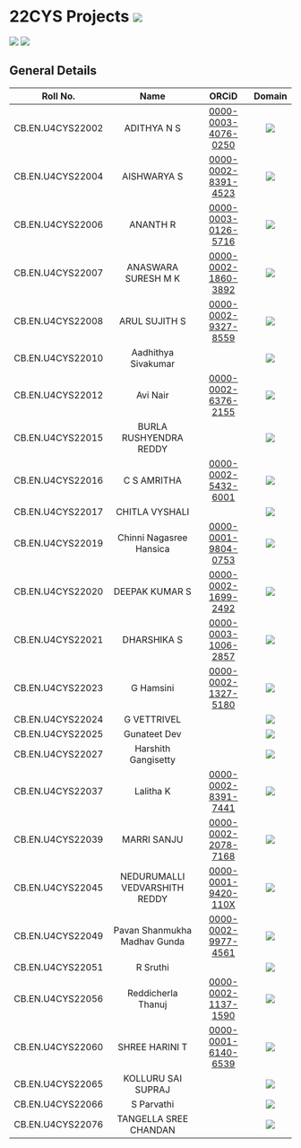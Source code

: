 # 22CYS Projects ![](https://img.shields.io/badge/-Live-green)

![](https://img.shields.io/badge/UG-22CYS-purple) ![](https://img.shields.io/badge/Focus-TBD-blue)

## General Details 

| Roll No. | Name | ORCiD | Domain |
|:--------:|:----:|:-----:|:------:|
| CB.EN.U4CYS22002 | ADITHYA N S | [0000-0003-4076-0250](https://orcid.org/0000-0003-4076-0250) | ![](https://img.shields.io/badge/-TBD-blue) |
| CB.EN.U4CYS22004 | AISHWARYA S | [0000-0002-8391-4523](https://orcid.org/0000-0002-8391-4523) | ![](https://img.shields.io/badge/-TBD-blue) |
| CB.EN.U4CYS22006 | ANANTH R | [0000-0003-0126-5716](https://orcid.org/0000-0003-0126-5716) | ![](https://img.shields.io/badge/-TBD-blue) |
| CB.EN.U4CYS22007 | ANASWARA SURESH M K | [0000-0002-1860-3892](https://orcid.org/0000-0002-1860-3892) | ![](https://img.shields.io/badge/-TBD-blue) |
| CB.EN.U4CYS22008 | ARUL SUJITH S | [0000-0002-9327-8559](https://orcid.org/0000-0002-9327-8559) | ![](https://img.shields.io/badge/-TBD-blue) |
| CB.EN.U4CYS22010 | Aadhithya Sivakumar | [](https://orcid.org/) | ![](https://img.shields.io/badge/-TBD-blue) |
| CB.EN.U4CYS22012 | Avi Nair | [0000-0002-6376-2155](https://orcid.org/0000-0002-6376-2155) | ![](https://img.shields.io/badge/-TBD-blue) |
| CB.EN.U4CYS22015 | BURLA RUSHYENDRA REDDY | [](https://orcid.org/) | ![](https://img.shields.io/badge/-TBD-blue) |
| CB.EN.U4CYS22016 | C S AMRITHA | [0000-0002-5432-6001](https://orcid.org/0000-0002-5432-6001) | ![](https://img.shields.io/badge/-TBD-blue) |
| CB.EN.U4CYS22017 | CHITLA VYSHALI | [](https://orcid.org/) | ![](https://img.shields.io/badge/-TBD-blue) |
| CB.EN.U4CYS22019 | Chinni Nagasree Hansica| [0000-0001-9804-0753](https://orcid.org/0000-0001-9804-0753) | ![](https://img.shields.io/badge/-TBD-blue) |
| CB.EN.U4CYS22020 | DEEPAK KUMAR S | [0000-0002-1699-2492](https://orcid.org/0000-0002-1699-2492) | ![](https://img.shields.io/badge/-TBD-blue) |
| CB.EN.U4CYS22021 | DHARSHIKA S | [0000-0003-1006-2857](https://orcid.org/0000-0003-1006-2857) | ![](https://img.shields.io/badge/-TBD-blue) |
| CB.EN.U4CYS22023 | G Hamsini | [0000-0002-1327-5180](https://orcid.org/0000-0002-1327-5180) | ![](https://img.shields.io/badge/-TBD-blue) |
| CB.EN.U4CYS22024 | G VETTRIVEL | [](https://orcid.org/) | ![](https://img.shields.io/badge/-TBD-blue) |
| CB.EN.U4CYS22025 | Gunateet Dev | [](https://orcid.org/) | ![](https://img.shields.io/badge/-TBD-blue) |
| CB.EN.U4CYS22027 | Harshith Gangisetty | [](https://orcid.org/) | ![](https://img.shields.io/badge/-TBD-blue) |
| CB.EN.U4CYS22037 | Lalitha K | [0000-0002-8391-7441](https://orcid.org/0000-0002-8391-7441) | ![](https://img.shields.io/badge/-TBD-blue) |
| CB.EN.U4CYS22039 | MARRI SANJU | [0000-0002-2078-7168](https://orcid.org/0000-0002-2078-7168) | ![](https://img.shields.io/badge/-TBD-blue) |
| CB.EN.U4CYS22045 | NEDURUMALLI VEDVARSHITH REDDY | [0000-0001-9420-110X](https://orcid.org/0000-0001-9420-110X) | ![](https://img.shields.io/badge/-TBD-blue) |
| CB.EN.U4CYS22049 | Pavan Shanmukha Madhav Gunda | [0000-0002-9977-4561](https://orcid.org/0000-0002-9977-4561) | ![](https://img.shields.io/badge/-TBD-blue) |
| CB.EN.U4CYS22051 | R Sruthi | [](https://orcid.org/) | ![](https://img.shields.io/badge/-TBD-blue) |
| CB.EN.U4CYS22056 | Reddicherla Thanuj | [0000-0002-1137-1590](https://orcid.org/0000-0002-1137-1590) | ![](https://img.shields.io/badge/-TBD-blue) |
| CB.EN.U4CYS22060 | SHREE HARINI T | [0000-0001-6140-6539](https://orcid.org/0000-0001-6140-6539) | ![](https://img.shields.io/badge/-TBD-blue) |
| CB.EN.U4CYS22065 | KOLLURU SAI SUPRAJ | [](https://orcid.org/) | ![](https://img.shields.io/badge/-TBD-blue) |
| CB.EN.U4CYS22066 | S Parvathi | [](https://orcid.org/) | ![](https://img.shields.io/badge/-TBD-blue) |
| CB.EN.U4CYS22076 | TANGELLA SREE CHANDAN | [](https://orcid.org/) | ![](https://img.shields.io/badge/-TBD-blue) |


